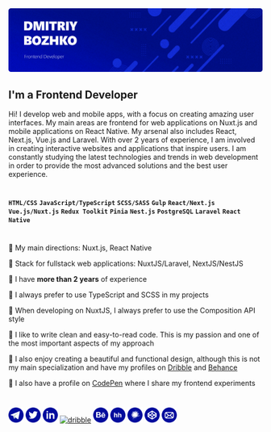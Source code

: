 <img src="./banner.png">

## **I'm a Frontend Developer**

Hi! I develop web and mobile apps, with a focus on creating amazing user interfaces. My main areas are frontend for web applications on Nuxt.js and mobile applications on React Native. My arsenal also includes React, Next.js, Vue.js and Laravel. With over 2 years of experience, I am involved in creating interactive websites and applications that inspire users. I am constantly studying the latest technologies and trends in web development in order to provide the most advanced solutions and the best user experience.
#

**`HTML/CSS`** **`JavaScript/TypeScript`** **`SCSS/SASS`** **`Gulp`** **`React/Next.js`** **`Vue.js/Nuxt.js`** **`Redux Toolkit`** **`Pinia`** **`Nest.js`** **`PostgreSQL`** **`Laravel`** **`React Native`** 

#

🔷 My main directions: Nuxt.js, React Native

🔷 Stack for fullstack web applications: NuxtJS/Laravel, NextJS/NestJS

🔷 I have **more than 2 years** of experience

🔷 I always prefer to use TypeScript and SCSS in my projects

🔷 When developing on NuxtJS, I always prefer to use the Composition API style

🔷 I like to write clean and easy-to-read code. This is my passion and one of the most important aspects of my approach

🔷 I also enjoy creating a beautiful and functional design, although this is not my main specialization and have my profiles on [Dribble](https://dribbble.com/FINIKKKK) and [Behance](https://www.behance.net/finikkkk)

🔷 I also have a profile on [CodePen](https://codepen.io/finikkkk) where I share my frontend experiments

#

<a href="https://t.me/finik_xxx"><img src="./icons/telegram2.svg" alt="telegram" width="30" height="30"></a>
<a href="https://twitter.com/i_am_fin1k"><img src="./icons/twitter.svg" alt="twitter" width="30" height="30"></a>
<a href="https://www.linkedin.com/in/finikkkk/"><img src="./icons/linkedin2.svg" alt="linkedin" width="30" height="30"></a>
<a href="https://dribbble.com/FINIKKKK"><img src="./icons/dribble.svg" alt="dribble" width="30" height="30"></a>
<a href="https://www.behance.net/finikkkk"><img src="./icons/behance.svg" alt="behance" width="30" height="30"></a>
<a href="https://hh.ru/resume/e6572d31ff0bbec83c0039ed1f745451793661"><img src="./icons/hh.svg" alt="hh" width="30" height="30"></a>
<a href="https://career.habr.com/finikkkk"><img src="./icons/habr.svg" alt="habr-career" width="30" height="30"></a>
<a href="https://codepen.io/finikkkk"><img src="./icons/codepen.svg" alt="codepen" width="30" height="30"></a>
<a href="mailto:finikdigi@gmail.com"><img src="./icons/email.svg" alt="email" width="30" height="30"></a>
